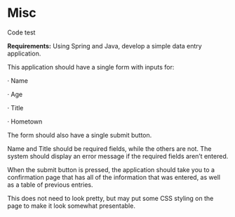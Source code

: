 # Misc
Code test

**Requirements:**
Using Spring and Java, develop a simple data entry application.

This application should have a single form with inputs for:

·        Name

·        Age

·        Title

·        Hometown

The form should also have a single submit button.

Name and Title should be required fields, while the others are not. The system should display an error message if the required fields aren’t entered.

When the submit button is pressed, the application should take you to a confirmation page that has all of the information that was entered, as well as a table of previous entries. 

This does not need to look pretty, but may put some CSS styling on the page to make it look somewhat presentable.
